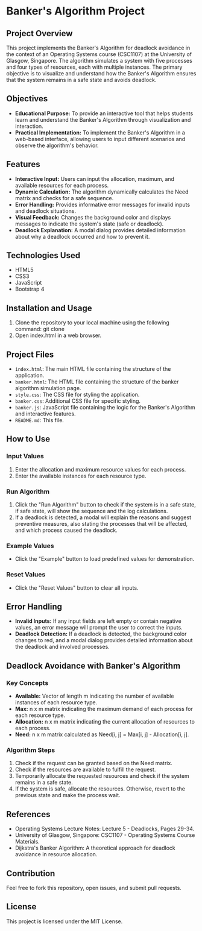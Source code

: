 # Banker's Algorithm Project

## Project Overview

This project implements the Banker's Algorithm for deadlock avoidance in the context of an Operating Systems course (CSC1107) at the University of Glasgow, Singapore. The algorithm simulates a system with five processes and four types of resources, each with multiple instances. The primary objective is to visualize and understand how the Banker's Algorithm ensures that the system remains in a safe state and avoids deadlock.

## Objectives

- **Educational Purpose:** To provide an interactive tool that helps students learn and understand the Banker's Algorithm through visualization and interaction.
- **Practical Implementation:** To implement the Banker's Algorithm in a web-based interface, allowing users to input different scenarios and observe the algorithm's behavior.

## Features

- **Interactive Input:** Users can input the allocation, maximum, and available resources for each process.
- **Dynamic Calculation:** The algorithm dynamically calculates the Need matrix and checks for a safe sequence.
- **Error Handling:** Provides informative error messages for invalid inputs and deadlock situations.
- **Visual Feedback:** Changes the background color and displays messages to indicate the system's state (safe or deadlock).
- **Deadlock Explanation:** A modal dialog provides detailed information about why a deadlock occurred and how to prevent it.

## Technologies Used

- HTML5
- CSS3
- JavaScript
- Bootstrap 4

## Installation and Usage

1. Clone the repository to your local machine using the following command:
    git clone <repository-url>
2. Open index.html in a web browser.

## Project Files

- `index.html`: The main HTML file containing the structure of the application.
- `banker.html`: The HTML file containing the structure of the banker algorithm simulation page.
- `style.css`: The CSS file for styling the application.
- `banker.css`: Additional CSS file for specific styling.
- `banker.js`: JavaScript file containing the logic for the Banker's Algorithm and interactive features.
- `README.md`: This file.

## How to Use

### Input Values

1. Enter the allocation and maximum resource values for each process.
2. Enter the available instances for each resource type.

### Run Algorithm

1. Click the "Run Algorithm" button to check if the system is in a safe state, if safe state, will show the sequence and the log calculations.
2. If a deadlock is detected, a modal will explain the reasons and suggest preventive measures, also stating the processes that will be affected, and which process caused the deadlock.

### Example Values

- Click the "Example" button to load predefined values for demonstration.

### Reset Values

- Click the "Reset Values" button to clear all inputs.

## Error Handling

- **Invalid Inputs:** If any input fields are left empty or contain negative values, an error message will prompt the user to correct the inputs.
- **Deadlock Detection:** If a deadlock is detected, the background color changes to red, and a modal dialog provides detailed information about the deadlock and involved processes.

## Deadlock Avoidance with Banker's Algorithm

### Key Concepts

- **Available:** Vector of length m indicating the number of available instances of each resource type.
- **Max:** n x m matrix indicating the maximum demand of each process for each resource type.
- **Allocation:** n x m matrix indicating the current allocation of resources to each process.
- **Need:** n x m matrix calculated as Need[i, j] = Max[i, j] - Allocation[i, j].

### Algorithm Steps

1. Check if the request can be granted based on the Need matrix.
2. Check if the resources are available to fulfill the request.
3. Temporarily allocate the requested resources and check if the system remains in a safe state.
4. If the system is safe, allocate the resources. Otherwise, revert to the previous state and make the process wait.

## References

- Operating Systems Lecture Notes: Lecture 5 - Deadlocks, Pages 29-34.
- University of Glasgow, Singapore: CSC1107 - Operating Systems Course Materials.
- Dijkstra's Banker Algorithm: A theoretical approach for deadlock avoidance in resource allocation.

## Contribution

Feel free to fork this repository, open issues, and submit pull requests.

## License

This project is licensed under the MIT License.